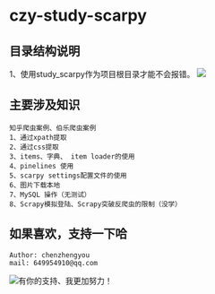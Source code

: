 # czy-study-scarpy
 
## 目录结构说明
1、使用study_scarpy作为项目根目录才能不会报错。
![](https://github.com/andyczy/czy-study-py-ml-deepLearning/blob/master/study_scarpy/mulu.png)
    

## 主要涉及知识
    知乎爬虫案例、伯乐爬虫案例 
    1、通过xpath提取
    2、通过css提取
    3、items、字典、 item loader的使用
    4、pinelines 使用
    5、scarpy settings配置文件的使用
    6、图片下载本地
    7、MySQL 操作（无测试）
    8、Scrapy模拟登陆、Scrapy突破反爬虫的限制（没学）


## 如果喜欢，支持一下哈
    Author: chenzhengyou
    mail: 649954910@qq.com

![](https://github.com/andyczy/czy-study-deepLearning/blob/master/vxz.jpg "有你的支持、我更加努力！")

